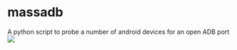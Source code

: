 # massadb
A python script to probe a number of android devices for an open ADB port
<img src='https://i.imgur.com/48EJ5Lm.png'>
